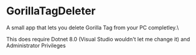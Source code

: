 # GorillaTagDeleter
A small app that lets you delete Gorilla Tag from your PC completley.\

This does require Dotnet 8.0 (Visual Studio wouldn't let me change it) and Administrator Privileges
